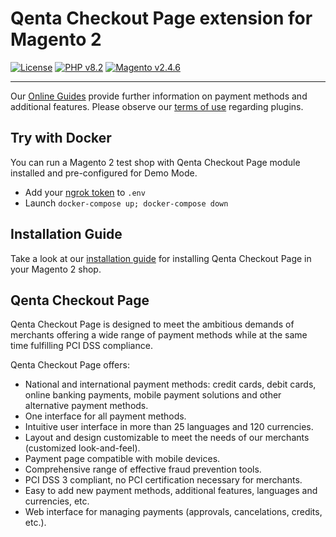 # Qenta Checkout Page extension for Magento 2

[![License](https://img.shields.io/badge/license-GPLv2-blue.svg)](https://raw.githubusercontent.com/qenta-cee/magento2-qcp/master/LICENSE)
[![PHP v8.2](https://img.shields.io/badge/php-v8.2-green.svg)](http://www.php.net)
[![Magento v2.4.6](https://img.shields.io/badge/magento-v2.4.6-green.svg)](https://magento.com/)

----

Our [Online Guides](https://guides.qenta.com/) provide further information on payment methods and additional features. Please observe our [terms of use](https://guides.qenta.com/plugins/#legalNotice) regarding plugins.

## Try with Docker
You can run a Magento 2 test shop with Qenta Checkout Page module installed and pre-configured for Demo Mode.
- Add your [ngrok token](https://ngrok.com/) to `.env`
- Launch `docker-compose up; docker-compose down`

## Installation Guide
Take a look at our [installation guide](https://guides.qenta.com/plugins/magento2-installation-page/) for installing Qenta Checkout Page in your Magento 2 shop.

## Qenta Checkout Page
Qenta Checkout Page is designed to meet the ambitious demands of merchants offering a wide range of payment methods while at the same time fulfilling PCI DSS compliance.

Qenta Checkout Page offers:
- National and international payment methods: credit cards, debit cards, online banking payments, mobile payment solutions and other alternative payment methods.
- One interface for all payment methods.
- Intuitive user interface in more than 25 languages and 120 currencies.
- Layout and design customizable to meet the needs of our merchants (customized look-and-feel).
- Payment page compatible with mobile devices.
- Comprehensive range of effective fraud prevention tools.
- PCI DSS 3 compliant, no PCI certification necessary for merchants.
- Easy to add new payment methods, additional features, languages and currencies, etc.
- Web interface for managing payments (approvals, cancelations, credits, etc.).
